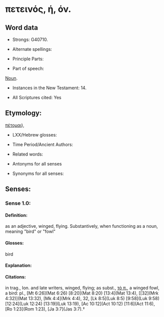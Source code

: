# πετεινός, ή, όν.

<!-- Status: S2=NeedsReview -->
<!-- Lexica used for edits: BDAG, FFM, LN, A-S -->

## Word data

* Strongs: G40710.

* Alternate spellings:



* Principle Parts: 


* Part of speech: 

[Noun](http://ugg.readthedocs.io/en/latest/noun.html).

* Instances in the New Testament: 14.

* All Scriptures cited: Yes

## Etymology: 

[πέτομαι]()),

* LXX/Hebrew glosses: 


* Time Period/Ancient Authors: 


* Related words: 

* Antonyms for all senses

* Synonyms for all senses: 


## Senses: 


### Sense  1.0: 

#### Definition: 

as an adjective, winged, flying.  Substantively, when functioning as a noun, meaning "bird" or "fowl"

#### Glosses: 

bird

#### Explanation: 


#### Citations: 

in trag., Ion. and late writers, winged, flying; as subst., [τὸ π.](), a winged fowl, a bird: pl., [Mt 6:26](Mat 6:26) [8:20](Mat 8:20) [13:4](Mat 13:4), [[32](Mrk 4:32)](Mat 13:32), [Mk 4:4](Mrk 4:4), 32, [Lk 8:5](Luk 8:5) [9:58](Luk 9:58) [12:24](Luk 12:24) [13:19](Luk 13:19), [Ac 10:12](Act 10:12) [11:6](Act 11:6), [Ro 1:23](Rom 1:23), [Ja 3:7](Jas 3:7).†